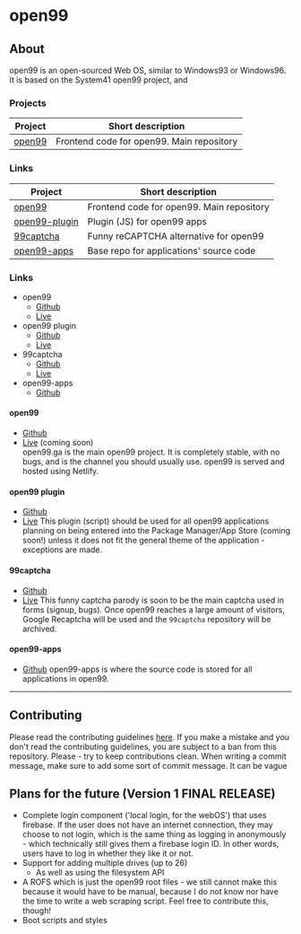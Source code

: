 # open99

## About
open99 is an open-sourced Web OS, similar to Windows93 or Windows96. It is based on the System41 open99 project, and   
### Projects
| Project                                                                         | Short description                                  |
|---------------------------------------------------------------------------------|----------------------------------------------------|
| [open99](https://github.com/system41/open99)                             | Frontend code for open99. Main repository      |

### Links
| Project                                                                         | Short description                                  |
|---------------------------------------------------------------------------------|----------------------------------------------------|
| [open99](https://github.com/system41/open99)                                    | Frontend code for open99. Main repository          |
| [open99-plugin](https://github.com/system41/open99-plugin)                      | Plugin (JS) for open99 apps                        |
| [99captcha](https://github.com/system41/99captcha)                              | Funny reCAPTCHA alternative for open99             |
| [open99-apps](https://github.com/system41/open99-apps)                          | Base repo for applications' source code            |

### Links
* open99
  * [Github](https://github.com/system41/open99)
  * [Live](https://open99.ga)
* open99 plugin
  * [Github](https://github.com/system41/open99-plugin)
  * [Live](https://system41.github.io/open99-plugin)
* 99captcha
  * [Github](https://github.com/system41/99captcha)
  * [Live](https://captcha.open99.ga/)
* open99-apps
  * [Github](https://github.com/system41/open99-apps)
#### open99
* [Github](https://github.com/system41/open99)  
* [Live](https://open99.ga) (coming soon)  
open99.ga is the main open99 project. It is completely stable, with no bugs, and is the channel you should usually use. open99 is served and hosted using Netlify.  
#### open99 plugin
* [Github](https://github.com/system41/open99-plugin)
* [Live](https://system41.github.io/open99-plugin)
This plugin (script) should be used for all open99 applications planning on being entered into the Package Manager/App Store (coming soon!) unless it does not fit the general theme of the application - exceptions are made.
#### 99captcha
* [Github](https://github.com/system41/99captcha)
* [Live](https://captcha.open99.ga/)
This funny captcha parody is soon to be the main captcha used in forms (signup, bugs). Once open99 reaches a large amount of visitors, Google Recaptcha will be used and the `99captcha` repository will be archived.
#### open99-apps
* [Github](https://github.com/system41/99captcha)
open99-apps is where the source code is stored for all applications in open99.
---
## Contributing
Please read the contributing guidelines [here](CONTRIBUTING.md). If you make a mistake and you don't read the contributing guidelines, you are subject to a ban from this repository. Please - try to keep contributions clean. When writing a commit message, make sure to add some sort of commit message. It can be vague
## Plans for the future (Version 1 FINAL RELEASE)
* Complete login component ('local login, for the webOS') that uses firebase. If the user does not have an internet connection, they may choose to not login, which is the same thing as logging in anonymously - which technically still gives them a firebase login ID. In other words, users have to log in whether they like it or not.
* Support for adding multiple drives (up to 26)
   * As well as using the filesystem API
* A ROFS which is just the open99 root files - we still cannot make this because it would have to be manual, because I do not know nor have the time to write a web scraping script. Feel free to contribute this, though!
* Boot scripts and styles
